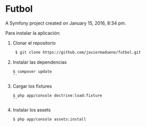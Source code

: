Futbol
======

A Symfony project created on January 15, 2016, 8:34 pm.

Para instalar la aplicación:

1. Clonar el repositorio
    ```bash
     $ git clone https://github.com/javiermadueno/futbol.git
     ```
2. Instalar las dependencias
    ```bash
    $ composer update
    ``
3. Cargar los fixtures
    ```bash
    $ php app/console doctrine:load:fixture
    ``
4. Instalar los assets
    ```bash    
    $ php app/console assets:install
    ```

